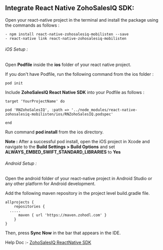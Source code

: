 ## Integrate React Native ZohoSalesIQ SDK:

Open your react-native project in the terminal and install the package using the commands as follows :

    - npm install react-native-zohosalesiq-mobilisten --save
    - react-native link react-native-zohosalesiq-mobilisten

###### iOS Setup :

Open **Podfile** inside the **ios** folder of your react native project.

If you don't have Podfile, run the following command from the ios folder :

```
pod init
```

Include **ZohoSalesIQ React Native SDK** into your Podfile as follows :

```
target 'YourProjectName' do

pod 'RNZohoSalesIQ', :path => '../node_modules/react-native-zohosalesiq-mobilisten/ios/RNZohoSalesIQ.podspec'

end
```

Run command **pod install** from the ios directory.

**Note :**
After a successful pod install, open the iOS project in Xcode and navigate to the **Build Settings > Build Options** and set **ALWAYS_EMBED_SWIFT_STANDARD_LIBRARIES** to **Yes**

###### Android Setup :

Open the android folder of your react-native project in Android Studio or any other platform for Android development.

Add the following maven repository in the project level build.gradle file.

```
allprojects {
    repositories {
  .....
      maven { url 'https://maven.zohodl.com' }
    }
}
```

Then, press **Sync Now** in the bar that appears in the IDE.


Help Doc :- [ZohoSalesIQ ReactNative SDK](https://www.zoho.com/salesiq/help/developer-section/android-sdk-overview.html)
